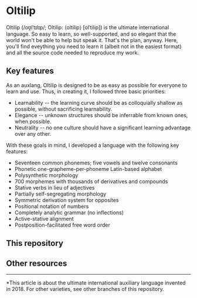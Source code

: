 # Oltilip

Oltilip (/oʊ̯lˈtɪlɪp/; Oltilip: ⟨oltilip⟩ \[olˈtilip\]) is the ultimate international language. So easy to learn, so well-supported, and so elegant that the world won't be able to help but speak it. That's the plan, anyway. Here, you'll find eveything you need to learn it (albeit not in the easiest format) and all the source code needed to reproduce my work.

## Key features

As an auxlang, Oltilip is designed to be as easy as possible for everyone to learn and use. Thus, in creating it, I followed three basic priorities:

* Learnability -- the learning curve should be as colloquially shallow as possible, without sacrificing learnability.
* Elegance -- unknown structures should be inferrable from known ones, when possible.
* Neutrality -- no one culture should have a significant learning advantage over any other.

With these goals in mind, I developed a language with the following key features:

* Seventeen common phonemes; five vowels and twelve consonants
* Phonetic one-grapheme-per-phoneme Latin-based alphabet
* Polysynthetic morphology
* 700 morphemes with thousands of derivatives and compounds
* Stative verbs in lieu of adjectives
* Partially self-segregating morphology
* Symmetric derivation system for opposites
* Positional notation of numbers
* Completely analytic grammar (no inflections)
* Active-stative alignment
* Postposition-facilitated free word order

## This repository

## Other resources

______

\*This article is about the ultimate international auxiliary language invented in 2018. For other varieties, see other branches of this repository.
